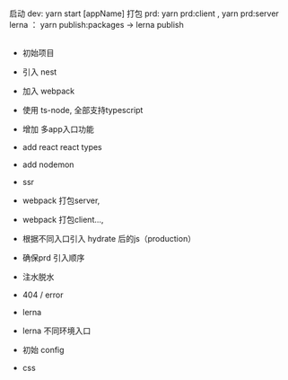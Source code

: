 
## 
启动 dev: yarn start [appName]
打包 prd: yarn prd:client , yarn prd:server
lerna ：
yarn publish:packages -> lerna publish
## 
* 初始项目
* 引入 nest
* 加入 webpack
* 使用 ts-node, 全部支持typescript
* 增加 多app入口功能
* add react  react types
* add nodemon

* ssr
* webpack 打包server,
* webpack 打包client..., 
* 根据不同入口引入 hydrate 后的js（production）
* 确保prd 引入顺序
* 注水脱水
* 404 / error
* lerna
* lerna 不同环境入口
* 初始 config


* css
